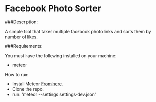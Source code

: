 # Facebook Photo Sorter
###Description:

A simple tool that takes multiple facebook photo links and sorts them by number of likes.

###Requirements:

You must have the following installed on your machine:
- meteor

How to run:

- Install Meteor [From here](https://www.meteor.com/install).
- Clone the repo.
- run: 'meteor --settings settings-dev.json'
